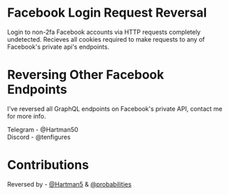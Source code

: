 # Facebook Login Request Reversal

Login to non-2fa Facebook accounts via HTTP requests completely undetected. Recieves all cookies required to make requests to any of Facebook's private api's endpoints.

# Reversing Other Facebook Endpoints

I've reversed all GraphQL endpoints on Facebook's private API, contact me for more info.

Telegram - @Hartman50 <br/>
Discord - @tenfigures

# Contributions

Reversed by - [@Hartman5](https://github.com/hartman5) & [@probabilities](https://github.com/probabilities)
